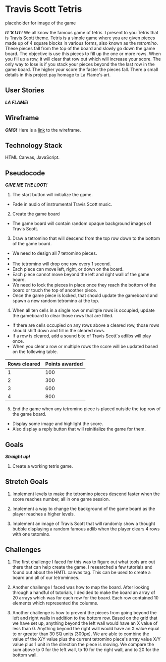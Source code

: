 # Travis Scott Tetris

placeholder for image of the game

**_IT'S LIT!_** We all know the famous game of tetris. I present to you Tetris that is Travis Scott theme. Tetris is a simple game where you are given pieces made up of 4 square blocks in various forms, also known as the *tetromino*. These pieces fall from the top of the board and slowly go down the game board. The objective is use this pieces to fill up the one or more rows. When you fill up a row, it will clear that row out which will increase your score. The only way to lose is if you stack your pieces beyond the the last row in the game board. The higher your score the faster the pieces fall. There a small details in this project pay homage to La Flame's art.

## User Stories
**_LA FLAME!_** 

## Wireframe

**_OMG!_** Here is a [link](https://wireframe.cc/1BtFCc) to the wireframe.

## Technology Stack

HTML Canvas, JavaScript.

## Pseudocode

**_GIVE ME THE LOOT!_**

1. The start button will initialize the game.
- Fade in audio of instrumental Travis Scott music.

2. Create the game board
- The game board will contain random opaque background images of Travis Scott.

3. Draw a tetromino that will descend from the top row down to the bottom of the game board. 

- We need to design all 7 tetromino pieces.
- 
- The tetromino will drop one row every 1 second.
- Each piece can move left, right, or down on the board.
- Each piece cannot move beyond the left and right wall of the game board.
- We need to lock the pieces in place once they reach the bottom of the board or touch the top of anoother piece. 
- Once the game piece is locked, that should update the gameboard and spawn a new random tetromino at the top. 
4. When all ten cells in a single row or mulitple rows is occupied, update the gameboard to clear those rows that are filled.
- If there are cells occupied on any rows above a cleared row, those rows should shift down and fill in the cleared rows.
- If a row is cleared, add a sound bite of Travis Scott's adlibs will play once.
- When you clear a row or multiple rows the score will be updated based on the following table.

Rows cleared | Points awarded
--- | ---
1 | 100
2 | 300
3 | 600
4 | 800

5. End the game when any tetromino piece is placed outside the top row of the game board.
- Display some image and highlight the score.
- Also display a reply button that will reinitialize the game for them.

## Goals

**_Straight up!_**
1. Create a working tetris game.

## Stretch Goals

1. Implement levels to make the tetromino pieces descend faster when the score reaches number, all in one game session.

2. Implement a way to change the background of the game board as the player reaches a higher levels.

3. Implement an image of Travis Scott that will randomly show a thought bubble displaying a random famous adlib when the player clears 4 rows with one tetomino.

## Challenges

1. The first challenge I faced for this was to figure out what tools are out there that can help create the game. I researched a few tutorials and found out about the HMTL canvas tag. This can be used to create a board and all of our tetrominoes.

2. Another challenge I faced was how to map the board. After looking through a handful of tutorials, I decided to make the board an array of 20 arrays which was for each row for the board. Each row contained 10 elements which represented the columns.

3. Another challenge is how to prevent the pieces from going beyond the left and right walls in addition to the bottom row. Based on the grid that we have set up, anything beyond the left wall would have an X value of less than 0. Anything beyond the right wall would have an X value equal to or greater than 30 SQ units (300px). We are able to combine the value of the X/Y value plus the current tetromino piece's array value X/Y value plus 1 unit in the direction the piece is moving. We compare the sum above to 0 for the left wall, to 10 for the right wall, and to 20 for the bottom wall.

